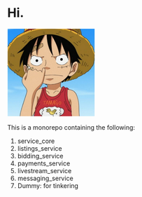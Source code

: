 # Hi.

![Luffy Young](./tmp/luffy.png)

This is a monorepo containing the following:
1. service_core
2. listings_service 
3. bidding_service
4. payments_service
5. livestream_service
6. messaging_service
7. Dummy: for tinkering
